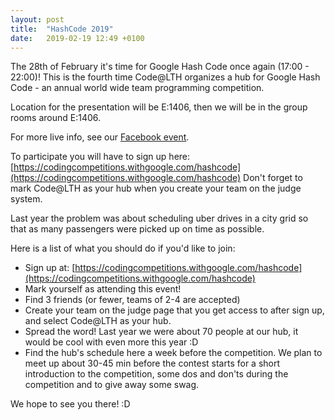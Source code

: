 ```yaml
---
layout: post
title:  "HashCode 2019"
date:   2019-02-19 12:49 +0100
---
```


The 28th of February it's time for Google Hash Code once again (17:00 - 22:00)!
This is the fourth time Code@LTH organizes a hub for Google Hash Code - an annual world wide team programming competition.

Location for the presentation will be E:1406, then we will be in the group rooms around E:1406.

For more live info, see our [Facebook event](https://www.facebook.com/events/1004230436433297).

To participate you will have to sign up here: [https://codingcompetitions.withgoogle.com/hashcode](https://codingcompetitions.withgoogle.com/hashcode)
Don't forget to mark Code@LTH as your hub when you create your team on the judge system.

Last year the problem was about scheduling uber drives in a city grid so that as many passengers were picked up on time as possible. 

Here is a list of what you should do if you'd like to join:
- Sign up at: [https://codingcompetitions.withgoogle.com/hashcode](https://codingcompetitions.withgoogle.com/hashcode)
- Mark yourself as attending this event!
- Find 3 friends (or fewer, teams of 2-4 are accepted)
- Create your team on the judge page that you get access to after sign up, and select Code@LTH as your hub.
- Spread the word! Last year we were about 70 people at our hub, it would be cool with even more this year :D
- Find the hub's schedule here a week before the competition. We plan to meet up about 30-45 min before the contest starts for a short introduction to the competition, some dos and don'ts during the competition and to give away some swag.

We hope to see you there! :D
